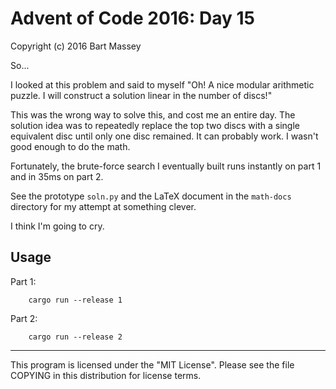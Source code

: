 # Advent of Code 2016: Day 15
Copyright (c) 2016 Bart Massey

So...

I looked at this problem and said to myself "Oh! A nice
modular arithmetic puzzle. I will construct a solution
linear in the number of discs!"

This was the wrong way to solve this, and cost me an entire
day. The solution idea was to repeatedly replace the top two
discs with a single equivalent disc until only one disc
remained. It can probably work. I wasn't good enough to do
the math.

Fortunately, the brute-force search I eventually built runs
instantly on part 1 and in 35ms on part 2.

See the prototype `soln.py` and the LaTeX document in the
`math-docs` directory for my attempt at something clever.

I think I'm going to cry.

## Usage

Part 1:

        cargo run --release 1


Part 2:

        cargo run --release 2

---

This program is licensed under the "MIT License".
Please see the file COPYING in this distribution
for license terms.
